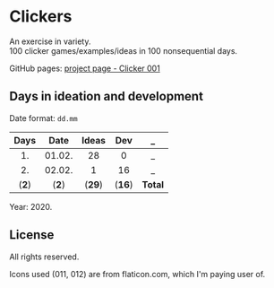 # Clickers

An exercise in variety.  
100 clicker games/examples/ideas in 100 nonsequential days.

GitHub pages: [project page - Clicker 001](https://yoguise.github.io/clickers)

## Days in ideation and development

Date format: `dd.mm`

Days | Date | Ideas | Dev | _
:---: | :---: | :---: | :---: | :---:
1. | 01.02. | 28 | 0 | _
2. | 02.02. | 1 | 16 | _
(**2**) | (**2**) | (**29**) | (**16**) | **Total**

Year: 2020.

## License

All rights reserved.

Icons used (011, 012) are from flaticon.com, which I'm paying user of.
